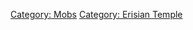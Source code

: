 [Category: Mobs](Category:_Mobs "wikilink") [Category: Erisian
Temple](Category:_Erisian_Temple "wikilink")
